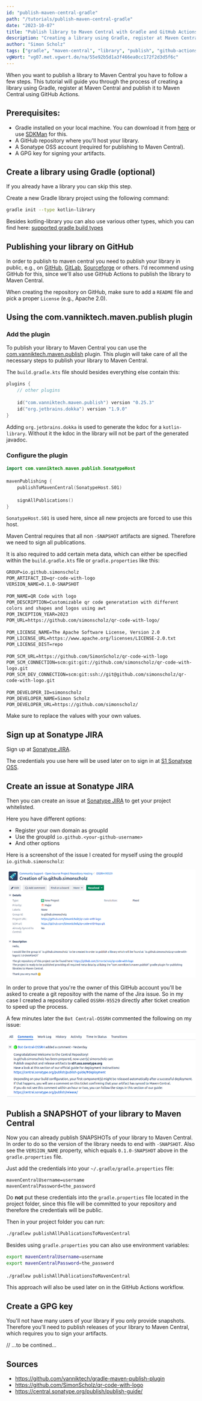```yaml
---
id: "publish-maven-central-gradle"
path: "/tutorials/publish-maven-central-gradle"
date: "2023-10-07"
title: "Publish library to Maven Central with Gradle and GitHub Actions"
description: "Creating a library using Gradle, register at Maven Central and publish it to Maven Central using GitHub Actions"
author: "Simon Scholz"
tags: ["gradle", "maven-central", "library", "publish", "github-actions"]
vgWort: "vg07.met.vgwort.de/na/55e92b5d1a3f466ea0cc172f2d3d5f6c"
---
```


When you want to publish a library to Maven Central you have to follow a few steps. This tutorial will guide you through the process of creating a library using Gradle, register at Maven Central and publish it to Maven Central using GitHub Actions.

## Prerequisites:

- Gradle installed on your local machine. You can download it from [here](https://gradle.org/install/) or use [SDKMan](https://simonscholz.github.io/tutorials/ubuntu-dev-setup#sdkman) for this.
- A GitHub repository where you'll host your library.
- A Sonatype OSS account (required for publishing to Maven Central).
- A GPG key for signing your artifacts.

## Create a library using Gradle (optional)

If you already have a library you can skip this step.

Create a new Gradle library project using the following command:

```bash
gradle init --type kotlin-library
```

Besides kotling-library you can also use various other types, which you can find here: [supported gradle build types](https://docs.gradle.org/current/userguide/build_init_plugin.html#supported_gradle_build_types)

## Publishing your library on GitHub

In order to publish to maven central you need to publish your library in public, e.g., on [GitHub](https://github.com), [GitLab](https://about.gitlab.com/), [Sourceforge](https://sourceforge.net/) or others.
I'd recommend using GitHub for this, since we'll also use GitHub Actions to publish the library to Maven Central.

When creating the repository on GitHub, make sure to add a `README` file and pick a proper `License` (e.g., Apache 2.0).

## Using the com.vanniktech.maven.publish plugin

### Add the plugin

To publish your library to Maven Central you can use the [com.vanniktech.maven.publish](https://github.com/vanniktech/gradle-maven-publish-plugin) plugin. This plugin will take care of all the necessary steps to publish your library to Maven Central.

The `build.gradle.kts` file should besides everything else contain this:

```kotlin [build.gradle.kts]
plugins {
    // other plugins

    id("com.vanniktech.maven.publish") version "0.25.3"
    id("org.jetbrains.dokka") version "1.9.0"
}
```

Adding `org.jetbrains.dokka` is used to generate the kdoc for a `kotlin-library`. Without it the kdoc in the library will not be part of the generated javadoc.

### Configure the plugin

```kotlin [build.gradle.kts]
import com.vanniktech.maven.publish.SonatypeHost

mavenPublishing {
    publishToMavenCentral(SonatypeHost.S01)

    signAllPublications()
}
```

`SonatypeHost.S01` is used here, since all new projects are forced to use this host.

Maven Central requires that all non `-SNAPSHOT` artifacts are signed. Therefore we need to sign all publications.

It is also required to add certain meta data, which can either be specified within the `build.gradle.kts` file or `gradle.properties` like this:

```properties [gradle.properties]
GROUP=io.github.simonscholz
POM_ARTIFACT_ID=qr-code-with-logo
VERSION_NAME=0.1.0-SNAPSHOT

POM_NAME=QR Code with logo
POM_DESCRIPTION=Customizable qr code generatation with different colors and shapes and logos using awt
POM_INCEPTION_YEAR=2023
POM_URL=https://github.com/simonscholz/qr-code-with-logo/

POM_LICENSE_NAME=The Apache Software License, Version 2.0
POM_LICENSE_URL=https://www.apache.org/licenses/LICENSE-2.0.txt
POM_LICENSE_DIST=repo

POM_SCM_URL=https://github.com/SimonScholz/qr-code-with-logo
POM_SCM_CONNECTION=scm:git:git://github.com/simonscholz/qr-code-with-logo.git
POM_SCM_DEV_CONNECTION=scm:git:ssh://git@github.com/simonscholz/qr-code-with-logo.git

POM_DEVELOPER_ID=simonscholz
POM_DEVELOPER_NAME=Simon Scholz
POM_DEVELOPER_URL=https://github.com/simonscholz/
```

Make sure to replace the values with your own values.

## Sign up at Sonatype JIRA

Sign up at [Sonatype JIRA](https://issues.sonatype.org/secure/Signup!default.jspa).

The credentials you use here will be used later on to sign in at [S1 Sonatype OSS](https://s01.oss.sonatype.org/).

## Create an issue at Sonatype JIRA

Then you can create an issue at [Sonatype JIRA](https://issues.sonatype.org/secure/CreateIssue.jspa?issuetype=21&pid=10134) to get your project whitelisted.

Here you have different options:

- Register your own domain as groupId
- Use the groupId `io.github.<your-github-username>`
- And other options

Here is a screenshot of the issue I created for myself using the groupId `io.github.simonscholz`:

![Screenshot of the jira issue ](./sonatype-jira-issue.png)

In order to prove that you're the owner of this GitHub account you'll be asked to create a git repositoy with the name of the Jira issue.
So in my case I created a repository called `OSSRH-95529` directly after ticket creation to speed up the process.

A few minutes later the `Bot Central-OSSRH` commented the following on my issue:

![Screenshot of the bot comment in jira issue](./bot-comment-jira-issue.png)

## Publish a SNAPSHOT of your library to Maven Central

Now you can already publish SNAPSHOTs of your library to Maven Central.
In order to do so the version of the library needs to end with `-SNAPSHOT`.
Also see the `VERSION_NAME` property, which equals `0.1.0-SNAPSHOT` above in the `gradle.properties` file. 

Just add the credentials into your `~/.gradle/gradle.properties` file:

```properties [~/.gradle/gradle.properties]
mavenCentralUsername=username
mavenCentralPassword=the_password
```

Do **not** put these credentials into the `gradle.properties` file located in the project folder, since this file will be committed to your repository and therefore the credentials will be public.

Then in your project folder you can run:

```bash
./gradlew publishAllPublicationsToMavenCentral
```

Besides using `gradle.properties` you can also use environment variables:

```bash
export mavenCentralUsername=username
export mavenCentralPassword=the_password

./gradlew publishAllPublicationsToMavenCentral
```

This approach will also be used later on in the GitHub Actions workflow.

## Create a GPG key

You'll not have many users of your library if you only provide snapshots. Therefore you'll need to publish releases of your library to Maven Central, which requires you to sign your artifacts.

// ...to be contined...

## Sources 

- https://github.com/vanniktech/gradle-maven-publish-plugin
- https://github.com/SimonScholz/qr-code-with-logo
- https://central.sonatype.org/publish/publish-guide/
